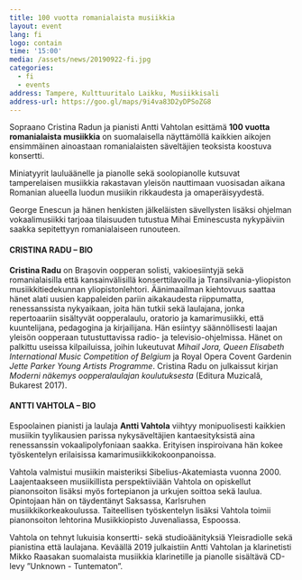 ```yaml
---
title: 100 vuotta romanialaista musiikkia
layout: event
lang: fi
logo: contain
time: '15:00'
media: /assets/news/20190922-fi.jpg
categories:
  - fi
  - events
address: Tampere, Kulttuuritalo Laikku, Musiikkisali
address-url: https://goo.gl/maps/9i4va83D2yDPSoZG8
---
```


Sopraano Cristina Radun ja pianisti Antti Vahtolan esittämä **100 vuotta romanialaista
musiikkia** on suomalaisella näyttämöllä kaikkien aikojen ensimmäinen ainoastaan
romanialaisten säveltäjien teoksista koostuva konsertti.

Miniatyyrit lauluäänelle ja pianolle sekä soolopianolle kutsuvat tamperelaisen musiikkia
rakastavan yleisön nauttimaan vuosisadan aikana Romanian alueella luodun musiikin
rikkaudesta ja omaperäisyydestä.

George Enescun ja hänen henkisten jälkeläisten sävellysten lisäksi ohjelman
vokaalimusiikki tarjoaa tilaisuuden tutustua Mihai Eminescusta nykypäiviin saakka
sepitettyyn romanialaiseen runouteen.

#### CRISTINA RADU – BIO

**Cristina Radu** on Brașovin oopperan solisti, vakioesiintyjä sekä romanialaisilla että
kansainvälisillä konserttilavoilla ja Transilvania-yliopiston musiikkitiedekunnan
yliopistonlehtori. Äänimaailman kiehtovuus saattaa hänet alati uusien kappaleiden pariin
aikakaudesta riippumatta, renessanssista nykyaikaan, joita hän tutkii sekä laulajana, jonka
repertoaariin sisältyvät oopperalaulu, oratorio ja kamarimusiikki, että kuuntelijana,
pedagogina ja kirjailijana. Hän esiintyy säännöllisesti laajan yleisön oopperaan
tutustuttavissa radio- ja televisio-ohjelmissa. Hänet on palkittu useissa kilpailuissa, joihin
lukeutuvat _Mihail Jora, Queen Elisabeth International Music Competition of Belgium_ ja
Royal Opera Covent Gardenin _Jette Parker Young Artists Programme_. Cristina Radu on
julkaissut kirjan _Moderni näkemys oopperalaulajan koulutuksesta_ (Editura Muzicală,
Bukarest 2017).

#### ANTTI VAHTOLA – BIO

Espoolainen pianisti ja laulaja **Antti Vahtola** viihtyy monipuolisesti kaikkien musiikin
tyylikausien parissa nykysäveltäjien kantaesityksistä aina renessanssin
vokaalipolyfoniaan saakka. Erityisen inspiroivana hän kokee työskentelyn erilaisissa
kamarimusiikkikokoonpanoissa.

Vahtola valmistui musiikin maisteriksi Sibelius-Akatemiasta vuonna 2000.
Laajentaakseen musiikillista perspektiiviään Vahtola on opiskellut pianonsoiton lisäksi
myös fortepianon ja urkujen soittoa sekä laulua. Opintojaan hän on täydentänyt Saksassa,
Karlsruhen musiikkikorkeakoulussa. Taiteellisen työskentelyn lisäksi Vahtola toimii
pianonsoiton lehtorina Musiikkiopisto Juvenaliassa, Espoossa.

Vahtola on tehnyt lukuisia konsertti- sekä studioäänityksiä Yleisradiolle sekä pianistina
että laulajana. Keväällä 2019 julkaistiin Antti Vahtolan ja klarinetisti Mikko Raasakan
suomalaista musiikkia klarinetille ja pianolle sisältävä CD-levy ”Unknown -
Tuntematon”.
